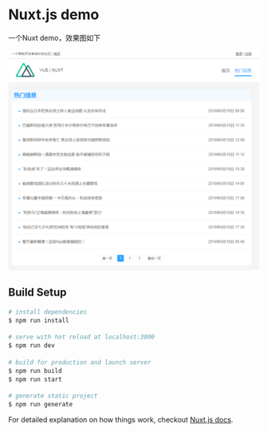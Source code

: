 # Nuxt.js demo

一个Nuxt demo，效果图如下

![效果图1](https://github.com/kungithub/ssr_nuxt/blob/master/assets/img/1567558009.jpg?raw=true)



## Build Setup

``` bash
# install dependencies
$ npm run install

# serve with hot reload at localhost:3000
$ npm run dev

# build for production and launch server
$ npm run build
$ npm run start

# generate static project
$ npm run generate
```

For detailed explanation on how things work, checkout [Nuxt.js docs](https://nuxtjs.org).

